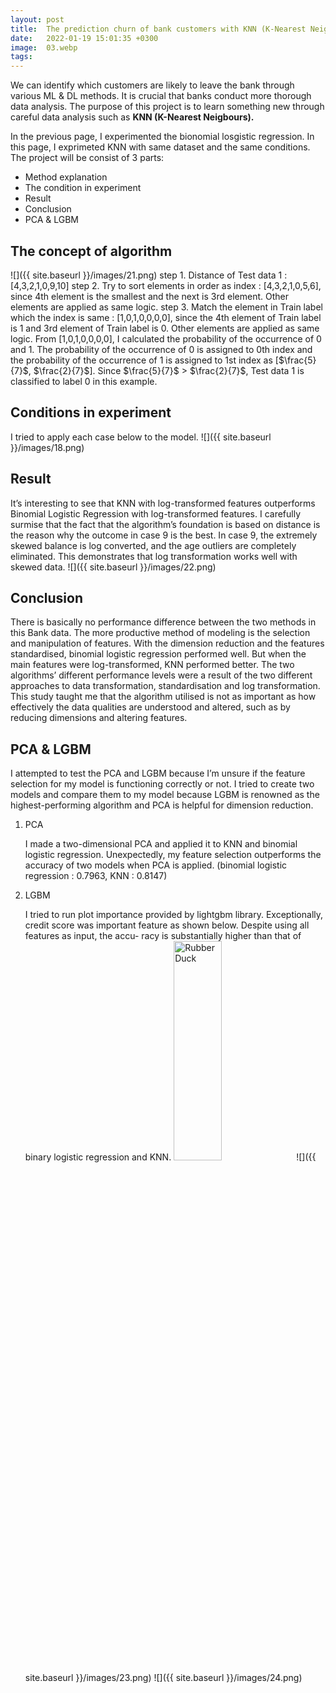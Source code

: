 ```yaml
---
layout: post
title:  The prediction churn of bank customers with KNN (K-Nearest Neigbours)
date:   2022-01-19 15:01:35 +0300
image:  03.webp
tags:   
---
```

We can identify which customers are likely to leave the bank through various ML & DL methods. It is crucial that banks conduct more thorough data analysis. The purpose of this project is to learn something new through careful data analysis such as __KNN (K-Nearest Neigbours).__

In the previous page, I experimented the bionomial losgistic regression. In this page, I exprimeted KNN with same dataset and the same conditions.
The project will be consist of 3 parts:
* Method explanation
* The condition in experiment
* Result
* Conclusion
* PCA & LGBM


## The concept of algorithm
![]({{ site.baseurl }}/images/21.png)
step 1. Distance of Test data 1 : [4,3,2,1,0,9,10]
step 2. Try to sort elements in order as index : [4,3,2,1,0,5,6], since 4th element is the smallest and the next is 3rd element. Other elements are applied as same logic.
step 3. Match the element in Train label which the index is same : [1,0,1,0,0,0,0], since the 4th element of Train label is 1 and 3rd element of Train label is 0. Other elements are applied as same logic.
From [1,0,1,0,0,0,0], I calculated the probability of the occurrence of 0 and 1. The probability of the occurrence of 0 is assigned to 0th index and the probability of the occurrence of 1 is assigned to 1st index as [$\frac{5}{7}$, $\frac{2}{7}$]. Since $\frac{5}{7}$ > $\frac{2}{7}$, Test data 1 is classified to label 0 in this example.


## Conditions in experiment
I tried to apply each case below to the model. 
![]({{ site.baseurl }}/images/18.png)


## Result
It’s interesting to see that KNN with log-transformed features outperforms Binomial Logistic Regression with log-transformed features. I carefully surmise that the fact that the algorithm’s foundation is based on distance is the reason why the outcome in case 9 is the best. In case 9, the extremely skewed balance is log converted, and the age outliers are completely eliminated. This demonstrates that log transformation works well with skewed data.
![]({{ site.baseurl }}/images/22.png)


## Conclusion
There is basically no performance difference between the two methods in this Bank data. The more productive method of modeling is the selection and manipulation of features. With the dimension reduction and the features standardised, binomial logistic regression performed well. But when the main features were log-transformed, KNN performed better.
The two algorithms’ different performance levels were a result of the two different approaches to data transformation, standardisation and log transformation. This study taught me that the algorithm utilised is not as important as how effectively the data qualities are understood and altered, such as by reducing dimensions and altering features.


## PCA & LGBM
I attempted to test the PCA and LGBM because I’m unsure if the feature selection for my model is functioning correctly or not. I tried to create two models and compare them to my model because LGBM is renowned as the highest-performing algorithm and PCA is helpful for dimension reduction.

1. PCA
   
   I made a two-dimensional PCA and applied it to KNN and binomial logistic regression. Unexpectedly, my feature selection outperforms the accuracy of two models when PCA is applied. (binomial logistic regression : 0.7963, KNN : 0.8147)

2. LGBM

   I tried to run plot importance provided by lightgbm library. Exceptionally, credit score was important feature as shown below. Despite using all features as input, the accu- racy is substantially higher than that of binary logistic regression and KNN.
<img src="{{ site.baseurl }}/images/23.png" width="40%" height="30%" title="px(픽셀) 크기 설정" alt="RubberDuck"></img>
![]({{ site.baseurl }}/images/23.png)
![]({{ site.baseurl }}/images/24.png)
   

